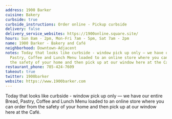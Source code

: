 ```yaml
---
address: 1900 Barker
cuisine: Bakery
curbside: true
curbside_instructions: Order online - Pickup curbside
delivery: false
delivery_service_websites: https://1900online.square.site/
hours: Sun 8am - 2pm, Mon-Fri 7am - 5pm, Sat 7am - 2pm
name: 1900 Barker - Bakery and Café
neighborhood: Downtown-Adjacent
notes: Today that looks like curbside - window pick up only — we have our entire Bread,
  Pastry, Coffee and Lunch Menu loaded to an online store where you can order from
  the safety of your home and then pick up at our window here at the Café.
restaurant_phone: 785-424-7609
takeout: true
twitter: 1900barker
website: https://www.1900barker.com
---
```


Today that looks like curbside - window pick up only — we have our entire Bread, Pastry, Coffee and Lunch Menu loaded to an online store where you can order from the safety of your home and then pick up at our window here at the Café.